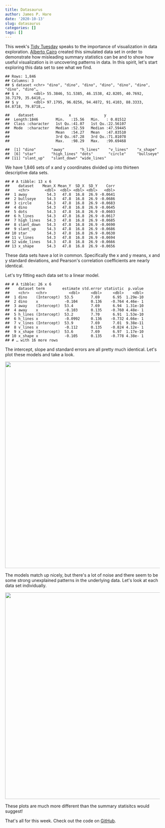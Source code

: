 ```yaml
---
title: Datasaurus
author: James P. Hare
date: '2020-10-13'
slug: datasaurus
categories: []
tags: []
---
```




This week's [Tidy Tuesday](https://github.com/rfordatascience/tidytuesday/blob/master/data/2020/2020-10-13/readme.md) speaks to the importance of visualization in data exploration. [Alberto Cairo](http://www.thefunctionalart.com/2016/08/download-datasaurus-never-trust-summary.html) created this simulated data set in order to demonstrate how misleading summary statistics can be and to show how useful visualization is in uncovering patterns in data. In this spirit, let's start exploring this data set to see what we find.  


```
## Rows: 1,846
## Columns: 3
## $ dataset <chr> "dino", "dino", "dino", "dino", "dino", "dino", "dino", "dino"…
## $ x       <dbl> 55.3846, 51.5385, 46.1538, 42.8205, 40.7692, 38.7179, 35.6410,…
## $ y       <dbl> 97.1795, 96.0256, 94.4872, 91.4103, 88.3333, 84.8718, 79.8718,…
```

```
##    dataset                x               y           
##  Length:1846        Min.   :15.56   Min.   : 0.01512  
##  Class :character   1st Qu.:41.07   1st Qu.:22.56107  
##  Mode  :character   Median :52.59   Median :47.59445  
##                     Mean   :54.27   Mean   :47.83510  
##                     3rd Qu.:67.28   3rd Qu.:71.81078  
##                     Max.   :98.29   Max.   :99.69468
```

```
##  [1] "dino"       "away"       "h_lines"    "v_lines"    "x_shape"   
##  [6] "star"       "high_lines" "dots"       "circle"     "bullseye"  
## [11] "slant_up"   "slant_down" "wide_lines"
```

We have 1,846 sets of x and y coordinates divided up into thirteen descriptive data sets. 


```
## # A tibble: 13 x 6
##    dataset    Mean_X Mean_Y  SD_X  SD_Y    Corr
##    <chr>       <dbl>  <dbl> <dbl> <dbl>   <dbl>
##  1 away         54.3   47.8  16.8  26.9 -0.0641
##  2 bullseye     54.3   47.8  16.8  26.9 -0.0686
##  3 circle       54.3   47.8  16.8  26.9 -0.0683
##  4 dino         54.3   47.8  16.8  26.9 -0.0645
##  5 dots         54.3   47.8  16.8  26.9 -0.0603
##  6 h_lines      54.3   47.8  16.8  26.9 -0.0617
##  7 high_lines   54.3   47.8  16.8  26.9 -0.0685
##  8 slant_down   54.3   47.8  16.8  26.9 -0.0690
##  9 slant_up     54.3   47.8  16.8  26.9 -0.0686
## 10 star         54.3   47.8  16.8  26.9 -0.0630
## 11 v_lines      54.3   47.8  16.8  26.9 -0.0694
## 12 wide_lines   54.3   47.8  16.8  26.9 -0.0666
## 13 x_shape      54.3   47.8  16.8  26.9 -0.0656
```

These data sets have a lot in common. Specifically the x and y means, x and y standard deviations, and Pearson's correlation coefficients are nearly identical.

Let's try fitting each data set to a linear model.


```
## # A tibble: 26 x 6
##    dataset term        estimate std.error statistic  p.value
##    <chr>   <chr>          <dbl>     <dbl>     <dbl>    <dbl>
##  1 dino    (Intercept)  53.5        7.69      6.95  1.29e-10
##  2 dino    x            -0.104      0.136    -0.764 4.46e- 1
##  3 away    (Intercept)  53.4        7.69      6.94  1.31e-10
##  4 away    x            -0.103      0.135    -0.760 4.48e- 1
##  5 h_lines (Intercept)  53.2        7.70      6.91  1.53e-10
##  6 h_lines x            -0.0992     0.136    -0.732 4.66e- 1
##  7 v_lines (Intercept)  53.9        7.69      7.01  9.38e-11
##  8 v_lines x            -0.112      0.135    -0.824 4.12e- 1
##  9 x_shape (Intercept)  53.6        7.69      6.97  1.17e-10
## 10 x_shape x            -0.105      0.135    -0.778 4.38e- 1
## # … with 16 more rows
```

The intercept, slope and standard errors are all pretty much identical. Let's plot these models and take a look.

<img src="{{< blogdown/postref >}}index_files/figure-html/unnamed-chunk-4-1.png" width="672" />

The models match up nicely, but there's a lot of noise and there seem to be some strong unexplained patterns in the underlying data. Let's look at each data set individually.

<img src="{{< blogdown/postref >}}index_files/figure-html/unnamed-chunk-5-1.png" width="672" />

These plots are much more different than the summary statisitcs would suggest!

That's all for this week. Check out the code on [GitHub](https://github.com/jamesphare/tidytuesday/blob/master/20201013/datasaurus.rmd).
